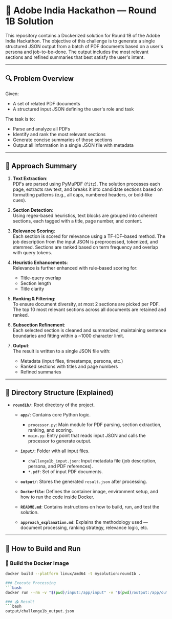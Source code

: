 # 📘 Adobe India Hackathon — Round 1B Solution

This repository contains a Dockerized solution for Round 1B of the Adobe India Hackathon. The objective of this challenge is to generate a single structured JSON output from a batch of PDF documents based on a user's persona and job-to-be-done. The output includes the most relevant sections and refined summaries that best satisfy the user's intent.

---

## 🔍 Problem Overview

Given:
- A set of related PDF documents
- A structured input JSON defining the user's role and task

The task is to:
- Parse and analyze all PDFs
- Identify and rank the most relevant sections
- Generate concise summaries of those sections
- Output all information in a single JSON file with metadata

---

## 🧠 Approach Summary

1. **Text Extraction**:  
   PDFs are parsed using PyMuPDF (`fitz`). The solution processes each page, extracts raw text, and breaks it into candidate sections based on formatting patterns (e.g., all caps, numbered headers, or bold-like cues).

2. **Section Detection**:  
   Using regex-based heuristics, text blocks are grouped into coherent sections, each tagged with a title, page number, and content.

3. **Relevance Scoring**:  
   Each section is scored for relevance using a TF-IDF-based method. The job description from the input JSON is preprocessed, tokenized, and stemmed. Sections are ranked based on term frequency and overlap with query tokens.

4. **Heuristic Enhancements**:  
   Relevance is further enhanced with rule-based scoring for:
   - Title-query overlap
   - Section length
   - Title clarity

5. **Ranking & Filtering**:  
   To ensure document diversity, at most 2 sections are picked per PDF. The top 10 most relevant sections across all documents are retained and ranked.

6. **Subsection Refinement**:  
   Each selected section is cleaned and summarized, maintaining sentence boundaries and fitting within a ~1000 character limit.

7. **Output**:  
   The result is written to a single JSON file with:
   - Metadata (input files, timestamps, persona, etc.)
   - Ranked sections with titles and page numbers
   - Refined summaries

---

## 📁 Directory Structure (Explained)

- **`round1b/`**: Root directory of the project.

  - **`app/`**: Contains core Python logic.
    - `processor.py`: Main module for PDF parsing, section extraction, ranking, and scoring.
    - `main.py`: Entry point that reads input JSON and calls the processor to generate output.

  - **`input/`**: Folder with all input files.
    - `challenge1b_input.json`: Input metadata file (job description, persona, and PDF references).
    - `*.pdf`: Set of input PDF documents.

  - **`output/`**: Stores the generated `result.json` after processing.

  - **`Dockerfile`**: Defines the container image, environment setup, and how to run the code inside Docker.

  - **`README.md`**: Contains instructions on how to build, run, and test the solution.

  - **`approach_explanation.md`**: Explains the methodology used — document processing, ranking strategy, relevance logic, etc.

---

## 🧪 How to Build and Run

### 🔧 Build the Docker Image
```bash
docker build --platform linux/amd64 -t mysolution:round1b .

### Execute Processing
```bash
docker run --rm -v "$(pwd)/input:/app/input" -v "$(pwd)/output:/app/output" --network none mysolution:round1b python3 processor.py /app/input/challenge1b_input.json /app/output/result.json

### 📤 Result
```bash
output/challenge1b_output.json

